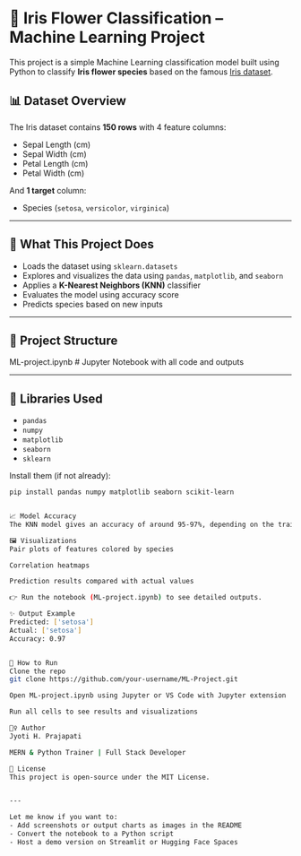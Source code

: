 # 🌸 Iris Flower Classification – Machine Learning Project

This project is a simple Machine Learning classification model built using Python to classify **Iris flower species** based on the famous [Iris dataset](https://en.wikipedia.org/wiki/Iris_flower_data_set).

## 📊 Dataset Overview

The Iris dataset contains **150 rows** with 4 feature columns:
- Sepal Length (cm)
- Sepal Width (cm)
- Petal Length (cm)
- Petal Width (cm)

And **1 target** column:
- Species (`setosa`, `versicolor`, `virginica`)

---

## 🚀 What This Project Does

- Loads the dataset using `sklearn.datasets`
- Explores and visualizes the data using `pandas`, `matplotlib`, and `seaborn`
- Applies a **K-Nearest Neighbors (KNN)** classifier
- Evaluates the model using accuracy score
- Predicts species based on new inputs

---

## 📁 Project Structure

ML-project.ipynb # Jupyter Notebook with all code and outputs


---

## 🧠 Libraries Used

- `pandas`
- `numpy`
- `matplotlib`
- `seaborn`
- `sklearn`

Install them (if not already):

```bash
pip install pandas numpy matplotlib seaborn scikit-learn


📈 Model Accuracy
The KNN model gives an accuracy of around 95-97%, depending on the train/test split.

🖼️ Visualizations
Pair plots of features colored by species

Correlation heatmaps

Prediction results compared with actual values

👉 Run the notebook (ML-project.ipynb) to see detailed outputs.

✨ Output Example
Predicted: ['setosa']
Actual: ['setosa']
Accuracy: 0.97


📌 How to Run
Clone the repo
git clone https://github.com/your-username/ML-Project.git

Open ML-project.ipynb using Jupyter or VS Code with Jupyter extension

Run all cells to see results and visualizations

🙋‍♀️ Author
Jyoti H. Prajapati

MERN & Python Trainer | Full Stack Developer

📝 License
This project is open-source under the MIT License.


---

Let me know if you want to:
- Add screenshots or output charts as images in the README
- Convert the notebook to a Python script
- Host a demo version on Streamlit or Hugging Face Spaces

